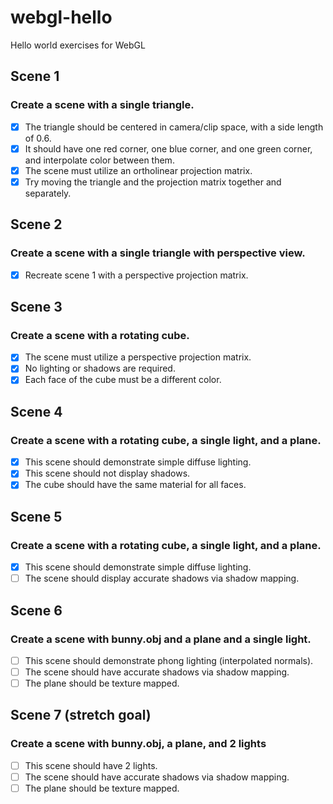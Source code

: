# webgl-hello
Hello world exercises for WebGL

## Scene 1
### Create a scene with a single triangle.
- [x] The triangle should be centered in camera/clip space, with a side length of 0.6.
- [x] It should have one red corner, one blue corner, and one green corner, and interpolate color between them.
- [x] The scene must utilize an ortholinear projection matrix.
- [x] Try moving the triangle and the projection matrix together and separately.

## Scene 2
### Create a scene with a single triangle with perspective view.
- [x] Recreate scene 1 with a perspective projection matrix.

## Scene 3
### Create a scene with a rotating cube.
- [x] The scene must utilize a perspective projection matrix.
- [x] No lighting or shadows are required.
- [x] Each face of the cube must be a different color.

## Scene 4
### Create a scene with a rotating cube, a single light, and a plane.
- [x] This scene should demonstrate simple diffuse lighting.
- [x] This scene should not display shadows.
- [x] The cube should have the same material for all faces.

## Scene 5
### Create a scene with a rotating cube, a single light, and a plane.
- [x] This scene should demonstrate simple diffuse lighting.
- [ ] The scene should display accurate shadows via shadow mapping.

## Scene 6
### Create a scene with bunny.obj and a plane and a single light.
- [ ] This scene should demonstrate phong lighting (interpolated normals).
- [ ] The scene should have accurate shadows via shadow mapping.
- [ ] The plane should be texture mapped.

## Scene 7 (stretch goal)
### Create a scene with bunny.obj, a plane, and 2 lights
- [ ] This scene should have 2 lights.
- [ ] The scene should have accurate shadows via shadow mapping.
- [ ] The plane should be texture mapped.
